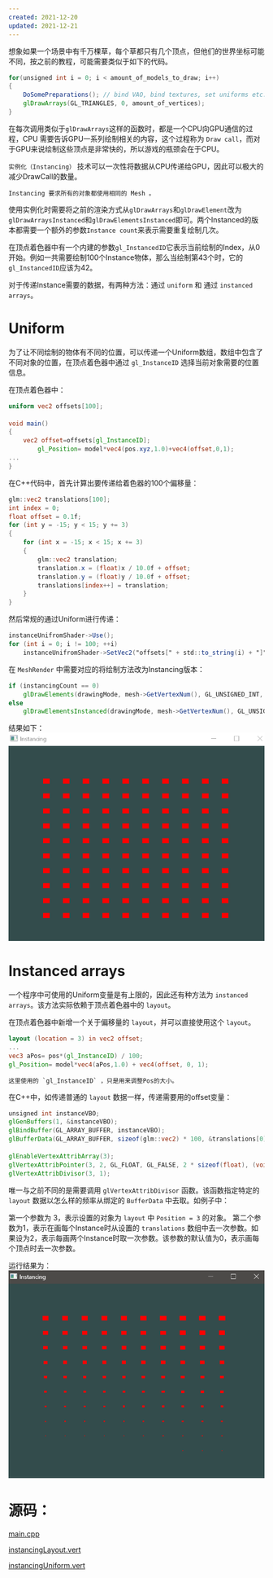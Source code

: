 ```yaml
---
created: 2021-12-20
updated: 2021-12-21
---
```

想象如果一个场景中有千万棵草，每个草都只有几个顶点，但他们的世界坐标可能不同，按之前的教程，可能需要类似于如下的代码。

```glsl
for(unsigned int i = 0; i < amount_of_models_to_draw; i++)
{
    DoSomePreparations(); // bind VAO, bind textures, set uniforms etc.
    glDrawArrays(GL_TRIANGLES, 0, amount_of_vertices);
}
```

在每次调用类似于`glDrawArrays`这样的函数时，都是一个CPU向GPU通信的过程，CPU 需要告诉GPU一系列绘制相关的内容，这个过程称为 `Draw call`，而对于GPU来说绘制这些顶点是非常快的，所以游戏的瓶颈会在于CPU。

`实例化（Instancing）` 技术可以一次性将数据从CPU传递给GPU，因此可以极大的减少DrawCall的数量。

```ad-warning
Instancing 要求所有的对象都使用相同的 Mesh 。
```

使用实例化时需要将之前的渲染方式从`glDrawArrays`和`glDrawElement`改为`glDrawArraysInstanced`和`glDrawElementsInstanced`即可。两个Instanced的版本都需要一个额外的参数`Instance count`来表示需要重复绘制几次。

在顶点着色器中有一个内建的参数`gl_InstancedID`它表示当前绘制的Index，从0开始。例如一共需要绘制100个Instance物体，那么当绘制第43个时，它的`gl_InstancedID`应该为42。

对于传递Instance需要的数据，有两种方法：通过 `uniform` 和 通过 `instanced arrays`。

# Uniform

为了让不同绘制的物体有不同的位置，可以传递一个Uniform数组，数组中包含了不同对象的位置，在顶点着色器中通过 `gl_InstanceID` 选择当前对象需要的位置信息。

在顶点着色器中：

```glsl
uniform vec2 offsets[100];

void main()
{
    vec2 offset=offsets[gl_InstanceID];
		gl_Position= model*vec4(pos.xyz,1.0)+vec4(offset,0,1);
...
}
```

在C++代码中，首先计算出要传递给着色器的100个偏移量：

```glsl
glm::vec2 translations[100];
int index = 0;
float offset = 0.1f;
for (int y = -15; y < 15; y += 3)
{
    for (int x = -15; x < 15; x += 3)
    {
        glm::vec2 translation;
        translation.x = (float)x / 10.0f + offset;
        translation.y = (float)y / 10.0f + offset;
        translations[index++] = translation;
    }
}
```

然后常规的通过Uniform进行传递：

```glsl
instanceUnifromShader->Use();
for (int i = 0; i != 100; ++i)
    instanceUnifromShader->SetVec2("offsets[" + std::to_string(i) + "]", translations[i]);
```

在 `MeshRender` 中需要对应的将绘制方法改为Instancing版本：

```glsl
if (instancingCount == 0)
    glDrawElements(drawingMode, mesh->GetVertexNum(), GL_UNSIGNED_INT, 0);
else
    glDrawElementsInstanced(drawingMode, mesh->GetVertexNum(), GL_UNSIGNED_INT, 0, instancingCount);
```

结果如下：
![|500](assets/Learn%20OpenGL%20-%20Ch%2023%20Instancing/Untitled.png)

# Instanced arrays

一个程序中可使用的Uniform变量是有上限的，因此还有种方法为 `instanced arrays`。该方法实际依赖于顶点着色器中的 `layout`。

在顶点着色器中新增一个关于偏移量的 `layout`，并可以直接使用这个 `layout`。

```glsl
layout (location = 3) in vec2 offset;
...
vec3 aPos= pos*(gl_InstanceID) / 100;
gl_Position= model*vec4(aPos,1.0) + vec4(offset, 0, 1);
```

```ad-warning
这里使用的 `gl_InstanceID` ，只是用来调整Pos的大小。
```

在C++中，如传递普通的 `layout` 数据一样，传递需要用的offset变量：

```glsl
unsigned int instanceVBO;
glGenBuffers(1, &instanceVBO);
glBindBuffer(GL_ARRAY_BUFFER, instanceVBO);
glBufferData(GL_ARRAY_BUFFER, sizeof(glm::vec2) * 100, &translations[0], GL_STATIC_DRAW);

glEnableVertexAttribArray(3);
glVertexAttribPointer(3, 2, GL_FLOAT, GL_FALSE, 2 * sizeof(float), (void *)0);
glVertexAttribDivisor(3, 1);
```

唯一与之前不同的是需要调用 `glVertexAttribDivisor` 函数。该函数指定特定的 `layout` 数据以怎么样的频率从绑定的 `BufferData` 中去取。如例子中：

第一个参数为 3，表示设置的对象为 `layout` 中 `Position = 3` 的对象。
第二个参数为1，表示在画每个Instance时从设置的 `translations` 数组中去一次参数。如果设为2，表示每画两个Instance时取一次参数。该参数的默认值为0，表示画每个顶点时去一次参数。

运行结果为：
![|500](assets/Learn%20OpenGL%20-%20Ch%2023%20Instancing/Untitled%201.png)

# 源码：

[main.cpp](https://raw.githubusercontent.com/xuejiaW/Study-Notes/master/LearnOpenGL_VSCode/src/21.Instancing/main.cpp)

[instancingLayout.vert](https://raw.githubusercontent.com/xuejiaW/Study-Notes/master/LearnOpenGL_VSCode/src/21.Instancing/instancingLayout.vert)

[instancingUniform.vert](https://raw.githubusercontent.com/xuejiaW/Study-Notes/master/LearnOpenGL_VSCode/src/21.Instancing/instancingUniform.vert)
